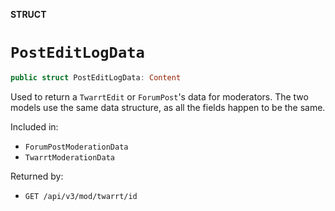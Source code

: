 **STRUCT**

# `PostEditLogData`

```swift
public struct PostEditLogData: Content
```

Used to return a `TwarrtEdit` or `ForumPost`'s data for moderators. The two models use the same data structure, as all the fields happen to be the same.

Included in:
* `ForumPostModerationData`
* `TwarrtModerationData`

Returned by:
* `GET /api/v3/mod/twarrt/id`
